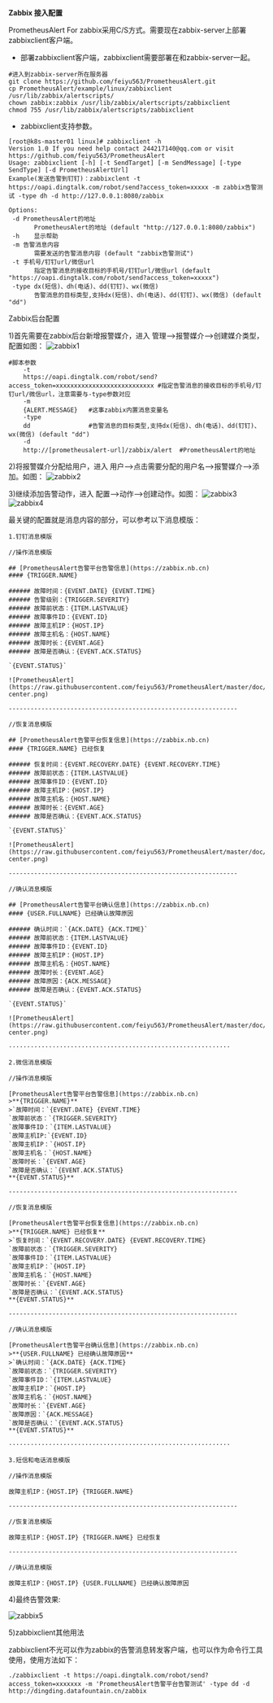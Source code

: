 **Zabbix 接入配置**

PrometheusAlert For zabbix采用C/S方式。需要现在zabbix-server上部署zabbixclient客户端。

 - 部署zabbixclient客户端，zabbixclient需要部署在和zabbix-server一起。
 
```
#进入到zabbix-server所在服务器
git clone https://github.com/feiyu563/PrometheusAlert.git
cp PrometheusAlert/example/linux/zabbixclient /usr/lib/zabbix/alertscripts/
chown zabbix:zabbix /usr/lib/zabbix/alertscripts/zabbixclient
chmod 755 /usr/lib/zabbix/alertscripts/zabbixclient
```
 - zabbixclient支持参数。
 
 ```
[root@k8s-master01 linux]# zabbixclient -h
Version 1.0 If you need help contact 244217140@qq.com or visit https://github.com/feiyu563/PrometheusAlert
Usage: zabbixclient [-h] [-t SendTarget] [-m SendMessage] [-type SendType] [-d PrometheusAlertUrl]
Example(发送告警到钉钉)：zabbixclent -t https://oapi.dingtalk.com/robot/send?access_token=xxxxx -m zabbix告警测试 -type dh -d http://127.0.0.1:8080/zabbix

Options:
  -d PrometheusAlert的地址
    	PrometheusAlert的地址 (default "http://127.0.0.1:8080/zabbix")
  -h	显示帮助
  -m 告警消息内容
    	需要发送的告警消息内容 (default "zabbix告警测试")
  -t 手机号/钉钉url/微信url
    	指定告警消息的接收目标的手机号/钉钉url/微信url (default "https://oapi.dingtalk.com/robot/send?access_token=xxxxx")
  -type dx(短信)、dh(电话)、dd(钉钉)、wx(微信)
    	告警消息的目标类型,支持dx(短信)、dh(电话)、dd(钉钉)、wx(微信) (default "dd")
 ```

Zabbix后台配置

1)首先需要在zabbix后台新增报警媒介，进入 管理-->报警媒介-->创建媒介类型，配置如图：
![zabbix1](https://raw.githubusercontent.com/feiyu563/PrometheusAlert/master/doc/zabbix1.png)

```
#脚本参数
    -t
    https://oapi.dingtalk.com/robot/send?access_token=xxxxxxxxxxxxxxxxxxxxxxxxxxx #指定告警消息的接收目标的手机号/钉钉url/微信url，注意需要与-type参数对应
    -m
    {ALERT.MESSAGE}   #这事zabbix内置消息变量名
    -type
    dd                #告警消息的目标类型,支持dx(短信)、dh(电话)、dd(钉钉)、wx(微信) (default "dd")
    -d
    http://[prometheusalert-url]/zabbix/alert  #PrometheusAlert的地址
```

2)将报警媒介分配给用户，进入 用户-->点击需要分配的用户名-->报警媒介-->添加。如图：
![zabbix2](https://raw.githubusercontent.com/feiyu563/PrometheusAlert/master/doc/zabbix2.png)

3)继续添加告警动作，进入 配置-->动作-->创建动作。如图：
![zabbix3](https://raw.githubusercontent.com/feiyu563/PrometheusAlert/master/doc/zabbix3.png)
![zabbix4](https://raw.githubusercontent.com/feiyu563/PrometheusAlert/master/doc/zabbix4.png)

最关键的配置就是消息内容的部分，可以参考以下消息模版：

```
1.钉钉消息模版

//操作消息模版

## [PrometheusAlert告警平台告警信息](https://zabbix.nb.cn)
#### {TRIGGER.NAME}

###### 故障时间：{EVENT.DATE} {EVENT.TIME}
###### 告警级别：{TRIGGER.SEVERITY}
###### 故障前状态：{ITEM.LASTVALUE}
###### 故障事件ID：{EVENT.ID}
###### 故障主机IP：{HOST.IP}
###### 故障主机名：{HOST.NAME}
###### 故障时长：{EVENT.AGE}
###### 故障是否确认：{EVENT.ACK.STATUS}

`{EVENT.STATUS}`

![PrometheusAlert](https://raw.githubusercontent.com/feiyu563/PrometheusAlert/master/doc/alert-center.png)

---------------------------------------------------------------

//恢复消息模版

## [PrometheusAlert告警平台恢复信息](https://zabbix.nb.cn)
#### {TRIGGER.NAME} 已经恢复

###### 恢复时间：{EVENT.RECOVERY.DATE} {EVENT.RECOVERY.TIME}
###### 故障前状态：{ITEM.LASTVALUE}
###### 故障事件ID：{EVENT.ID}
###### 故障主机IP：{HOST.IP}
###### 故障主机名：{HOST.NAME}
###### 故障时长：{EVENT.AGE}
###### 故障是否确认：{EVENT.ACK.STATUS}

`{EVENT.STATUS}`

![PrometheusAlert](https://raw.githubusercontent.com/feiyu563/PrometheusAlert/master/doc/alert-center.png)

---------------------------------------------------------------

//确认消息模版

## [PrometheusAlert告警平台确认信息](https://zabbix.nb.cn)
#### {USER.FULLNAME} 已经确认故障原因

###### 确认时间：`{ACK.DATE} {ACK.TIME}`
###### 故障前状态：{ITEM.LASTVALUE}
###### 故障事件ID：{EVENT.ID}
###### 故障主机IP：{HOST.IP}
###### 故障主机名：{HOST.NAME}
###### 故障时长：{EVENT.AGE}
###### 故障原因：{ACK.MESSAGE}
###### 故障是否确认：{EVENT.ACK.STATUS}

`{EVENT.STATUS}`

![PrometheusAlert](https://raw.githubusercontent.com/feiyu563/PrometheusAlert/master/doc/alert-center.png)

·····························································

2.微信消息模版

//操作消息模版

[PrometheusAlert告警平台告警信息](https://zabbix.nb.cn)
>**{TRIGGER.NAME}**
>`故障时间：`{EVENT.DATE} {EVENT.TIME}
`故障前状态：`{TRIGGER.SEVERITY}
`故障事件ID：`{ITEM.LASTVALUE}
`故障主机IP:`{EVENT.ID}
`故障主机IP：`{HOST.IP}
`故障主机名：`{HOST.NAME}
`故障时长：`{EVENT.AGE}
`故障是否确认：`{EVENT.ACK.STATUS}
**{EVENT.STATUS}**

---------------------------------------------------------------

//恢复消息模版

[PrometheusAlert告警平台恢复信息](https://zabbix.nb.cn)
>**{TRIGGER.NAME} 已经恢复**
>`恢复时间：`{EVENT.RECOVERY.DATE} {EVENT.RECOVERY.TIME}
`故障前状态：`{TRIGGER.SEVERITY}
`故障事件ID：`{ITEM.LASTVALUE}
`故障主机IP：`{HOST.IP}
`故障主机名：`{HOST.NAME}
`故障时长：`{EVENT.AGE}
`故障是否确认：`{EVENT.ACK.STATUS}
**{EVENT.STATUS}**

---------------------------------------------------------------

//确认消息模版

[PrometheusAlert告警平台确认信息](https://zabbix.nb.cn)
>**{USER.FULLNAME} 已经确认故障原因**
>`确认时间：`{ACK.DATE} {ACK.TIME}
`故障前状态：`{TRIGGER.SEVERITY}
`故障事件ID：`{ITEM.LASTVALUE}
`故障主机IP：`{HOST.IP}
`故障主机名：`{HOST.NAME}
`故障时长：`{EVENT.AGE}
`故障原因：`{ACK.MESSAGE}
`故障是否确认：`{EVENT.ACK.STATUS}
**{EVENT.STATUS}**

·····························································

3.短信和电话消息模版

//操作消息模版

故障主机IP：{HOST.IP} {TRIGGER.NAME}

---------------------------------------------------------------

//恢复消息模版

故障主机IP：{HOST.IP} {TRIGGER.NAME} 已经恢复

---------------------------------------------------------------

//确认消息模版

故障主机IP：{HOST.IP} {USER.FULLNAME} 已经确认故障原因
```


4)最终告警效果:

![zabbix5](https://raw.githubusercontent.com/feiyu563/PrometheusAlert/master/doc/zabbix5.png)

5)zabbixclient其他用法

zabbixclient不光可以作为zabbix的告警消息转发客户端，也可以作为命令行工具使用，使用方法如下：

```
./zabbixclient -t https://oapi.dingtalk.com/robot/send?access_token=xxxxxxx -m 'PrometheusAlert告警平台告警测试' -type dd -d http://dingding.datafountain.cn/zabbix
```
